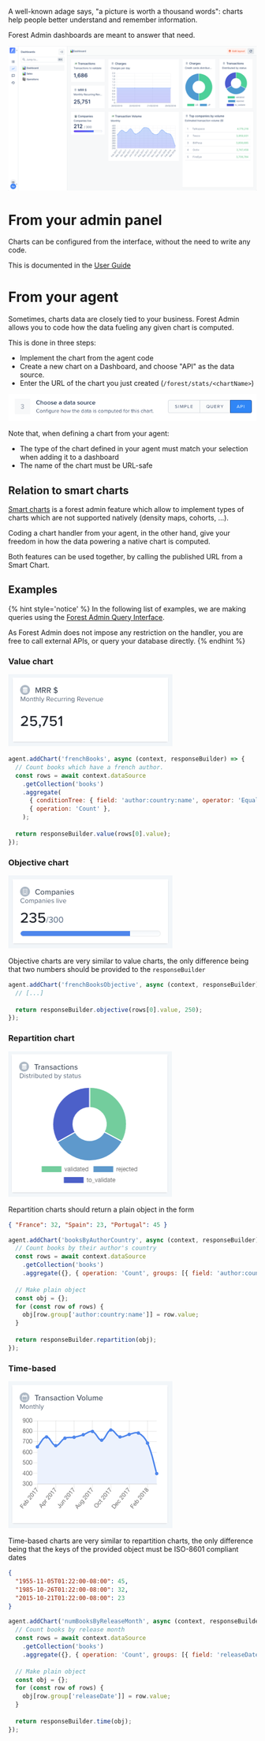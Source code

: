 A well-known adage says, "a picture is worth a thousand words": charts help people better understand and remember information.

Forest Admin dashboards are meant to answer that need.

![Dashboard example](../assets/chart-dashboard-on-live-demo.png)

# From your admin panel

Charts can be configured from the interface, without the need to write any code.

This is documented in the [User Guide](https://docs.forestadmin.com/user-guide/dashboards/charts)

# From your agent

Sometimes, charts data are closely tied to your business. Forest Admin allows you to code how the data fueling any given chart is computed.

This is done in three steps:

- Implement the chart from the agent code
- Create a new chart on a Dashboard, and choose "API" as the data source.
- Enter the URL of the chart you just created (`/forest/stats/<chartName>`)

![](../assets/chart-api.png)

Note that, when defining a chart from your agent:

- The type of the chart defined in your agent must match your selection when adding it to a dashboard
- The name of the chart must be URL-safe

## Relation to smart charts

[Smart charts](../frontend-customization/smart-charts/README.md) is a forest admin feature which allow to implement types of charts which are not supported natively (density maps, cohorts, ...).

Coding a chart handler from your agent, in the other hand, give your freedom in how the data powering a native chart is computed.

Both features can be used together, by calling the published URL from a Smart Chart.

## Examples

{% hint style='notice' %}
In the following list of examples, we are making queries using the [Forest Admin Query Interface](../under-the-hood/queries/README.md).

As Forest Admin does not impose any restriction on the handler, you are free to call external APIs, or query your database directly.
{% endhint %}

### Value chart

![Value chart example](../assets/chart-value.png)

```javascript
agent.addChart('frenchBooks', async (context, responseBuilder) => {
  // Count books which have a french author.
  const rows = await context.dataSource
    .getCollection('books')
    .aggregate(
      { conditionTree: { field: 'author:country:name', operator: 'Equal', value: 'France' } },
      { operation: 'Count' },
    );

  return responseBuilder.value(rows[0].value);
});
```

### Objective chart

![Objective chart example](../assets/chart-objective.png)

Objective charts are very similar to value charts, the only difference being that two numbers should be provided to the `responseBuilder`

```javascript
agent.addChart('frenchBooksObjective', async (context, responseBuilder) => {
  // [...]

  return responseBuilder.objective(rows[0].value, 250);
});
```

### Repartition chart

![Repartition chart example](../assets/chart-repartition.png)

Repartition charts should return a plain object in the form

```json
{ "France": 32, "Spain": 23, "Portugal": 45 }
```

```javascript
agent.addChart('booksByAuthorCountry', async (context, responseBuilder) => {
  // Count books by their author's country
  const rows = await context.dataSource
    .getCollection('books')
    .aggregate({}, { operation: 'Count', groups: [{ field: 'author:country:name' }] });

  // Make plain object
  const obj = {};
  for (const row of rows) {
    obj[row.group['author:country:name']] = row.value;
  }

  return responseBuilder.repartition(obj);
});
```

### Time-based

![Time chart example](../assets/chart-time.png)

Time-based charts are very similar to repartition charts, the only difference being that the keys of the provided object must be ISO-8601 compliant dates

```json
{
  "1955-11-05T01:22:00-08:00": 45,
  "1985-10-26T01:22:00-08:00": 32,
  "2015-10-21T01:22:00-08:00": 23
}
```

```javascript
agent.addChart('numBooksByReleaseMonth', async (context, responseBuilder) => {
  // Count books by release month
  const rows = await context.dataSource
    .getCollection('books')
    .aggregate({}, { operation: 'Count', groups: [{ field: 'releaseDate', operation: 'Month' }] });

  // Make plain object
  const obj = {};
  for (const row of rows) {
    obj[row.group['releaseDate']] = row.value;
  }

  return responseBuilder.time(obj);
});
```
